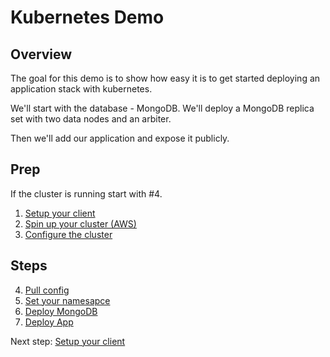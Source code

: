 # Kubernetes Demo

Overview
--------

The goal for this demo is to show how easy it is to get started deploying an application stack with kubernetes.

We'll start with the database - MongoDB.  We'll deploy a MongoDB replica set with two data nodes and an arbiter.

Then we'll add our application and expose it publicly.

Prep
----
If the cluster is running start with #4.  
1. [Setup your client](01-client-setup.md)
1. [Spin up your cluster (AWS)](02-cluster-spinup.md)
1. [Configure the cluster](03-cluster-config.md)



Steps
----
4. [Pull config](04-pull-config.md)
1. [Set your namesapce](05-set-namespace.md)
1. [Deploy MongoDB](06-deploy-mongodb.md)
1. [Deploy App](07-deploy-app.md)

Next step: [Setup your client](01-client-setup.md)